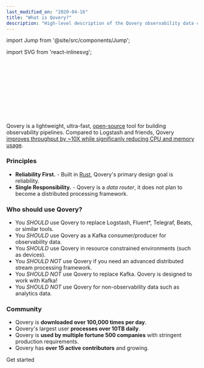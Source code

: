 ```yaml
---
last_modified_on: "2020-04-16"
title: "What is Qovery?"
description: "High-level description of the Qovery observability data collector and router."
---
```


import Jump from '@site/src/components/Jump';

import SVG from 'react-inlinesvg';

<SVG src="/img/components.svg" />

Qovery is a lightweight, ultra-fast, [open-source][urls.qovery_repo] tool for
building observability pipelines. Compared to Logstash and friends, Qovery
[improves throughput by ~10X while significanly reducing CPU and memory
usage][urls.qovery_performance].

### Principles

* **Reliability First.** - Built in [Rust][urls.rust], Qovery's primary design goal is reliability.
* **Single Responsibility.** - Qovery is a _data router_, it does not plan to become a distributed processing framework.

### Who should use Qovery?

* You _SHOULD_ use Qovery to replace Logstash, Fluent*, Telegraf, Beats, or similar tools.
* You _SHOULD_ use Qovery as a Kafka consumer/producer for observability data.
* You _SHOULD_ use Qovery in resource constrained environments (such as devices).
* You _SHOULD NOT_ use Qovery if you need an advanced distributed stream processing framework.
* You _SHOULD NOT_ use Qovery to replace Kafka. Qovery is designed to work with Kafka!
* You _SHOULD NOT_ use Qovery for non-observability data such as analytics data.

### Community

* Qovery is **downloaded over 100,000 times per day**.
* Qovery's largest user **processes over 10TB daily**.
* Qovery is **used by multiple fortune 500 companies** with stringent production requirements.
* Qovery has **over 15 active contributors** and growing.

<Jump to="/guides/getting-started/">Get started</Jump>


[urls.qovery_performance]: https://docs.qovery.com
[urls.qovery_repo]: https://github.com/qovery
[urls.rust]: https://www.rust-lang.org/
